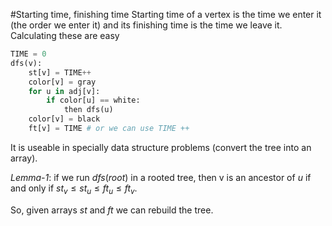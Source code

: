 #Starting time, finishing time
Starting time of a vertex is the time we enter it (the order we enter it) and its finishing time is the time we leave it. Calculating these are easy

```python
TIME = 0
dfs(v):
    st[v] = TIME++
    color[v] = gray
    for u in adj[v]:
        if color[u] == white:
            then dfs(u)
    color[v] = black
    ft[v] = TIME # or we can use TIME ++
```

It is useable in specially data structure problems (convert the tree into an array).

_Lemma-1_: if we run $dfs(root)$ in a rooted tree, then v is an ancestor of $u$ if and only if $st_v\leq st_u\leq ft_u\leq ft_v$.

So, given arrays $st$ and $ft$ we can rebuild the tree.
